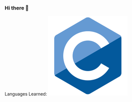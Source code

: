 ### Hi there 👋

Languages Learned:
<img src="https://raw.githubusercontent.com/devicons/devicon/master/icons/c/c-original.svg" size="10px" />
